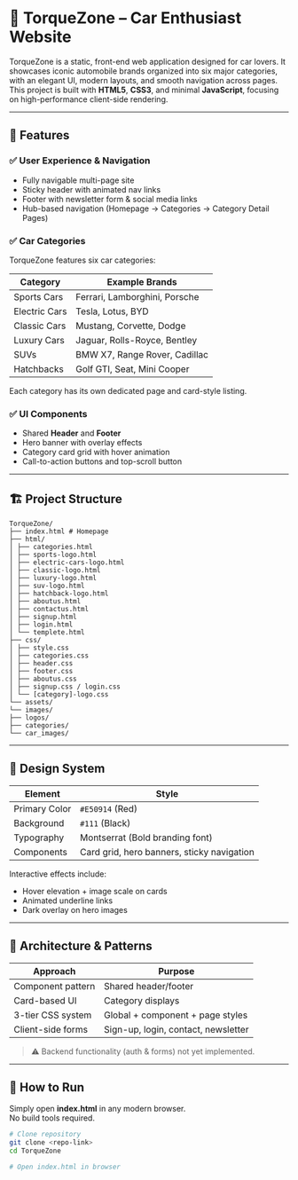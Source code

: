 # 🚗 TorqueZone – Car Enthusiast Website

TorqueZone is a static, front-end web application designed for car lovers. It showcases iconic automobile brands organized into six major categories, with an elegant UI, modern layouts, and smooth navigation across pages. This project is built with **HTML5**, **CSS3**, and minimal **JavaScript**, focusing on high-performance client-side rendering.

---

## 📌 Features

### ✅ User Experience & Navigation
- Fully navigable multi-page site
- Sticky header with animated nav links
- Footer with newsletter form & social media links
- Hub-based navigation (Homepage → Categories → Category Detail Pages)

### ✅ Car Categories
TorqueZone features six car categories:

| Category | Example Brands |
|---------|----------------|
| Sports Cars | Ferrari, Lamborghini, Porsche |
| Electric Cars | Tesla, Lotus, BYD |
| Classic Cars | Mustang, Corvette, Dodge |
| Luxury Cars | Jaguar, Rolls-Royce, Bentley |
| SUVs | BMW X7, Range Rover, Cadillac |
| Hatchbacks | Golf GTI, Seat, Mini Cooper |

Each category has its own dedicated page and card-style listing.

### ✅ UI Components
- Shared **Header** and **Footer**
- Hero banner with overlay effects
- Category card grid with hover animation
- Call-to-action buttons and top-scroll button

---

## 🏗️ Project Structure

```
TorqueZone/
├── index.html # Homepage
├── html/
│ ├── categories.html
│ ├── sports-logo.html
│ ├── electric-cars-logo.html
│ ├── classic-logo.html
│ ├── luxury-logo.html
│ ├── suv-logo.html
│ ├── hatchback-logo.html
│ ├── aboutus.html
│ ├── contactus.html
│ ├── signup.html
│ ├── login.html
│ └── templete.html
├── css/
│ ├── style.css
│ ├── categories.css
│ ├── header.css
│ ├── footer.css
│ ├── aboutus.css
│ ├── signup.css / login.css
│ └── [category]-logo.css
└── assets/
└── images/
├── logos/
├── categories/
└── car_images/
```


---

## 🎨 Design System

| Element | Style |
|--------|-------|
| Primary Color | `#E50914` (Red) |
| Background | `#111` (Black) |
| Typography | Montserrat (Bold branding font) |
| Components | Card grid, hero banners, sticky navigation |

Interactive effects include:
- Hover elevation + image scale on cards
- Animated underline links
- Dark overlay on hero images

---

## 🧠 Architecture & Patterns

| Approach | Purpose |
|--------|--------|
| Component pattern | Shared header/footer |
| Card-based UI | Category displays |
| 3-tier CSS system | Global + component + page styles |
| Client-side forms | Sign-up, login, contact, newsletter |

> ⚠️ Backend functionality (auth & forms) not yet implemented.

---

## 🚀 How to Run

Simply open **index.html** in any modern browser.  
No build tools required.

```bash
# Clone repository
git clone <repo-link>
cd TorqueZone

# Open index.html in browser
